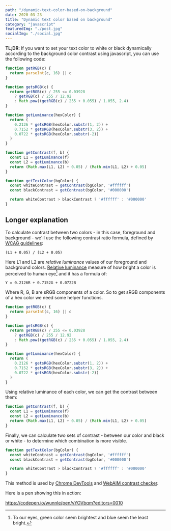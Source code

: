 ```yaml
---
path: "/dynamic-text-color-based-on-background"
date: 2020-03-23
title: "Dynamic text color based on background"
category: "javascript"
featuredImg: "./post.jpg"
socialImg: "./social.jpg"
---
```


**TL;DR**: If you want to set your text color to white or black dynamically according to the background color contrast using javascript, you can use the following code:

```js
function getRGB(c) {
  return parseInt(c, 16) || c
}

function getsRGB(c) {
  return getRGB(c) / 255 <= 0.03928
    ? getRGB(c) / 255 / 12.92
    : Math.pow((getRGB(c) / 255 + 0.055) / 1.055, 2.4)
}

function getLuminance(hexColor) {
  return (
    0.2126 * getsRGB(hexColor.substr(1, 2)) +
    0.7152 * getsRGB(hexColor.substr(3, 2)) +
    0.0722 * getsRGB(hexColor.substr(-2))
  )
}

function getContrast(f, b) {
  const L1 = getLuminance(f)
  const L2 = getLuminance(b)
  return (Math.max(L1, L2) + 0.05) / (Math.min(L1, L2) + 0.05)
}

function getTextColor(bgColor) {
  const whiteContrast = getContrast(bgColor, '#ffffff')
  const blackContrast = getContrast(bgColor, '#000000')

  return whiteContrast > blackContrast ? '#ffffff' : '#000000'
}
```

## Longer explanation

To calculate contrast between two colors - in this case, foreground and background - we'll use the following contrast ratio formula, defined by [WCAG guidelines](https://www.w3.org/WAI/GL/wiki/Contrast_ratio): 

```
(L1 + 0.05) / (L2 + 0.05)
```

Here L1 and L2 are *relative luminance* values of our foreground and background colors. [Relative luminance](https://en.wikipedia.org/wiki/Relative_luminance) measure of how bright a color is perceived to human eye[^1] and it has a formula of:

```
Y = 0.2126R + 0.7152G + 0.0722B
```


Where R, G, B are sRGB components of a color. So to get sRGB components of a hex color we need some helper functions.

```js
function getRGB(c) {
  return parseInt(c, 16) || c
}

function getsRGB(c) {
  return getRGB(c) / 255 <= 0.03928
    ? getRGB(c) / 255 / 12.92
    : Math.pow((getRGB(c) / 255 + 0.055) / 1.055, 2.4)
}

function getLuminance(hexColor) {
  return (
    0.2126 * getsRGB(hexColor.substr(1, 2)) +
    0.7152 * getsRGB(hexColor.substr(3, 2)) +
    0.0722 * getsRGB(hexColor.substr(-2))
  )
}
```

Using relative luminance of each color, we can get the contrast between them:

```js
function getContrast(f, b) {
  const L1 = getLuminance(f)
  const L2 = getLuminance(b)
  return (Math.max(L1, L2) + 0.05) / (Math.min(L1, L2) + 0.05)
}
```

Finally, we can calculate two sets of contrast - between our color and black or white - to determine which combination is more visible.

```js
function getTextColor(bgColor) {
  const whiteContrast = getContrast(bgColor, '#ffffff')
  const blackContrast = getContrast(bgColor, '#000000')

  return whiteContrast > blackContrast ? '#ffffff' : '#000000'
}
```

This method is used by [Chrome DevTools](https://developers.google.com/web/updates/2018/01/devtools#contrast) and [WebAIM contrast checker](https://webaim.org/resources/contrastchecker/).

Here is a pen showing this in action:


https://codepen.io/wunnle/pen/vYOVbqm?editors=0010



[^1]: To our eyes, green color seem brightest and blue seem the least bright.
